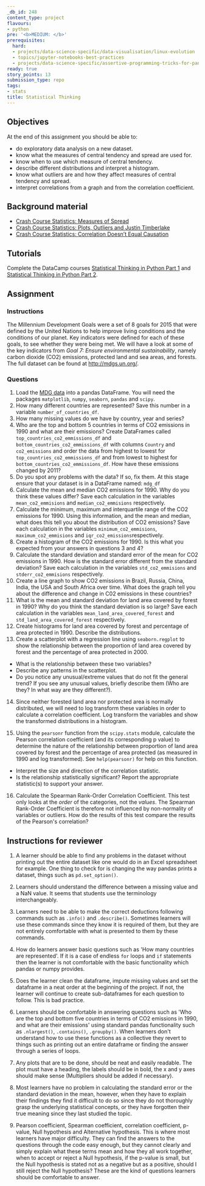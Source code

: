 ```yaml
---
_db_id: 248
content_type: project
flavours:
- python
pre: '<b>MEDIUM: </b>'
prerequisites:
  hard:
  - projects/data-science-specific/data-visualisation/linux-evolution
  - topics/jupyter-notebooks-best-practices
  - projects/data-science-specific/assertive-programming-tricks-for-pandas
ready: true
story_points: 13
submission_type: repo
tags:
- stats
title: Statistical Thinking
---
```


## Objectives

At the end of this assignment you should be able to:

- do exploratory data analysis on a new dataset.
- know what the measures of central tendency and spread are used for.
- know when to use which measure of central tendency.
- describe different distributions and interpret a histogram.
- know what outliers are and how they affect measures of central tendency and spread.
- interpret correlations from a graph and from the correlation coefficient.

## Background material

- [Crash Course Statistics: Measures of Spread](https://youtu.be/R4yfNi_8Kqw)
- [Crash Course Statistics: Plots, Outliers and Justin Timberlake](https://youtu.be/HMkllhBI91Y)
- [Crash Course Statistics: Correlation Doesn’t Equal Causation](https://youtu.be/GtV-VYdNt_g)

## Tutorials

Complete the DataCamp courses [Statistical Thinking in Python Part 1](https://www.datacamp.com/courses/statistical-thinking-in-python-part-1) and [Statistical Thinking in Python Part 2](https://www.datacamp.com/courses/statistical-thinking-in-python-part-2).

## Assignment

### Instructions

The Millennium Development Goals were a set of 8 goals for 2015 that were defined by the United Nations to help improve living conditions and the conditions of our planet. Key indicators were defined for each of these goals, to see whether they were being met. We will have a look at some of the key indicators from _Goal 7: Ensure environmental sustainability_, namely carbon dioxide (CO2) emissions, protected land and sea areas, and forests. The full dataset can be found at http://mdgs.un.org/.

### Questions

1. Load the [MDG data](MDG_Export_20191227.csv) into a pandas DataFrame. You will need the packages `matplotlib`, `numpy`, `seaborn`, `pandas` and `scipy`.
2. How many different countries are represented? Save this number in a variable `number_of_countries_df`. 
3. How many missing values do we have by country, year and series?
4. Who are the top and bottom 5 countries in terms of CO2 emissions in 1990 and what are their emissions? Create DataFrames called `top_countries_co2_emmissions_df` and  `bottom_countries_co2_emmissions_df` with columns `Country` and `co2_emissions` and order the data from highest to lowest for `top_countries_co2_emmissions_df` and from lowest to highest for `bottom_countries_co2_emmissions_df`. How have these emissions changed by 2011?
5. Do you spot any problems with the data? If so, fix them. At this stage ensure that your dataset is in a DataFrame named: `mdg_df`
6. Calculate the mean and median CO2 emissions for 1990. Why do you think these values differ? Save each calculation in the variables `mean_co2_emmisions` and `median_co2_emmisions` respectively.
7. Calculate the minimum, maximum and interquartile range of the CO2 emissions for 1990. Using this information, and the mean and median, what does this tell you about the distribution of CO2 emissions? Save each calculation in the variables `minimum_co2_emmisions`, `maximum_co2_emmisions` and `iqr_co2_emissions`respectively.
8. Create a histogram of the CO2 emissions for 1990. Is this what you expected from your answers in questions 3 and 4? 
9. Calculate the standard deviation and standard error of the mean for CO2 emissions in 1990. How is the standard error different from the standard deviation? Save each calculation in the variables `std_co2_emmisions` and `stderr_co2_emmisions` respectively.
10. Create a line graph to show CO2 emissions in Brazil, Russia, China, India, the USA and South Africa over time. What does the graph tell you about the difference and change in C02 emissions in these countries?
11. What is the mean and standard deviation for land area covered by forest in 1990? Why do you think the standard deviation is so large? Save each calculation in the variables `mean_land_area_covered_forest` and `std_land_area_covered_forest` respectively.
12. Create histograms for land area covered by forest and percentage of area protected in 1990. Describe the distributions.
13. Create a scatterplot with a regression line using `seaborn.regplot` to show the relationship between the proportion of land area covered by forest and the percentage of area protected in 2000.

  - What is the relationship between these two variables?
  - Describe any patterns in the scatterplot.
  - Do you notice any unusual/extreme values that do not fit the general trend? If you see any unusual values, briefly describe them (Who are they? In what way are they different?).

14. Since neither forested land area nor protected area is normally distributed, we will need to log transform these variables in order to calculate a correlation coefficient. Log transform the variables and show the transformed distributions in a histogram.

15. Using the `pearsonr` function from the `scipy.stats` module, calculate the Pearson correlation coefficient (and its corresponding p value) to determine the nature of the relationship between proportion of land area covered by forest and the percentage of area protected (as measured in 1990 and log transformed). See `help(pearsonr)` for help on this function.

  - Interpret the size and direction of the correlation statistic.
  - Is the relationship statistically significant? Report the appropriate statistic(s) to support your answer.

16. Calculate the Spearman Rank-Order Correlation Coefficient. This test only looks at the _order_ of the categories, not the _values_. The Spearman Rank-Order Coefficient is therefore not influenced by non-normality of variables or outliers. How do the results of this test compare the results of the Pearson's correlation?

## Instructions for reviewer

1. A learner should be able to find any problems in the dataset without printing out the entire dataset like
   one would do in an Excel spreadsheet for example.  One thing to check for is changing the way pandas prints
   a dataset, things such as `pd.set_option()`.

2. Learners should understand the difference between a missing value and a NaN value.  It seems that students use
   the terminology interchangeably.

3. Learners need to be able to make the correct deductions following commands such as `.info()` and `.describe()`.
   Sometimes learners will use these commands since they know it is required of them, but they are not entirely
   comfortable with what is presented to them by these commands.

4. How do learners answer basic questions such as 'How many countries are represented'.  If it is a case of endless
   `for` loops and `if` statements then the learner is not comfortable with the basic functionality which pandas or
   numpy provides.

5. Does the learner clean the dataframe, impute missing values and set the dataframe in a neat order at the beginning
   of the project.  If not, the learner will continue to create sub-dataframes for each question to follow.  This is
   bad practice.

6. Learners should be comfortable in answering questions such as 'Who are the top and bottom five countries in terms of
   CO2 emissions in 1990, and what are their emissions' using standard pandas functionality such as `.nlargest()`,
   `.contains()`, `.groupby()`.  When learners don't understand how to use these functions as a collective they revert
   to things such as printing out an entire dataframe or finding the answer through a series of loops.

7. Any plots that are to be done, should be neat and easily readable.  The plot must have a heading, the labels should
   be in bold, the x and y axes should make sense (Multipliers should be added if necessary).

8. Most learners have no problem in calculating the standard error or the standard deviation in the mean, however,
   when they have to explain their findings they find it difficult to do so since they do not thoroughly grasp the
   underlying statistical concepts, or they have forgotten their true meaning since they last studied the topic.

9. Pearson coefficient, Spearman coefficient, correlation coefficient, p-value, Null hypothesis and Alternative hypothesis.
   This is where most learners have major difficulty.  They can find the answers to the questions through the code easy
   enough, but they cannot clearly and simply explain what these terms mean and how they all work together, when to accept
   or reject a Null hypothesis, if the p-value is small, but the Null hypothesis is stated not as a negative but as
   a positive, should I still reject the Null hypothesis?  These are the kind of questions learners should be
   comfortable to answer.

